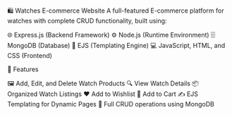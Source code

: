 🛍️ Watches E-commerce Website
A full-featured E-commerce platform for watches with complete CRUD functionality, built using:

🌐 Express.js (Backend Framework)
⚙️ Node.js (Runtime Environment)
🗄️ MongoDB (Database)
🧩 EJS (Templating Engine)
💻 JavaScript, HTML, and CSS (Frontend)


📌 Features

🖼️ Add, Edit, and Delete Watch Products
🔍 View Watch Details
📦 Organized Watch Listings
❤️ Add to Wishlist
🛒 Add to Cart
✍️ EJS Templating for Dynamic Pages
🎯 Full CRUD operations using MongoDB
